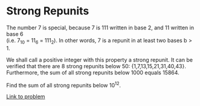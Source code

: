 # Strong Repunits

<p>
The number 7 is special, because 7 is 111 written in base 2, and 11 written in base 6 <br />(i.e. 7<sub>10</sub> = 11<sub>6</sub> = 111<sub>2</sub>). In other words, 7 is a repunit in at least two bases b &gt; 1. 
</p>
<p>
We shall call a positive integer with this property a strong repunit. It can be verified that there are 8 strong repunits below 50:  {1,7,13,15,21,31,40,43}. <br />Furthermore, the sum of all strong repunits below 1000 equals 15864.
</p>
Find the sum of all strong repunits below 10<sup>12</sup>.




[Link to problem](https://projecteuler.net/problem=346)
